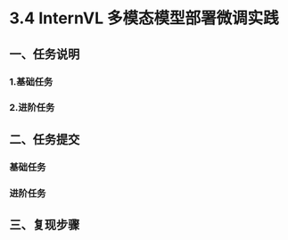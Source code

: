 # 3.4 InternVL 多模态模型部署微调实践

## 一、任务说明

### 1.基础任务

### 2.进阶任务


## 二、任务提交

### 基础任务

### 进阶任务

## 三、复现步骤

